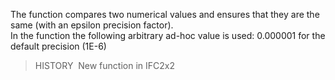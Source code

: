 The function compares two numerical values and ensures that they are the same (with an epsilon precision factor).  
In the function the following arbitrary ad-hoc value is used: 0.000001 for the default precision (1E-6)

> HISTORY&nbsp; New function in IFC2x2